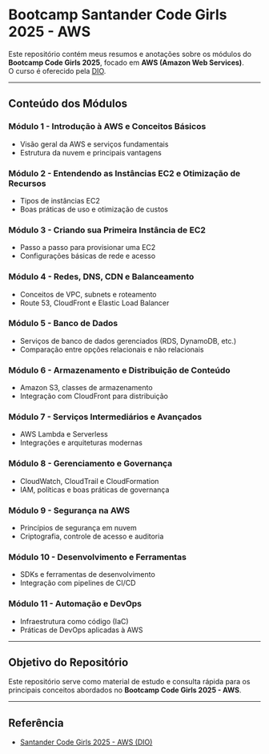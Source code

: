 # Bootcamp Santander Code Girls 2025 - AWS

Este repositório contém meus resumos e anotações sobre os módulos do **Bootcamp Code Girls 2025**, focado em **AWS (Amazon Web Services)**.  
O curso é oferecido pela [DIO](https://web.dio.me/track/santander-code-girls-2025?tab=path).

---

## Conteúdo dos Módulos

### Módulo 1 - Introdução à AWS e Conceitos Básicos
- Visão geral da AWS e serviços fundamentais
- Estrutura da nuvem e principais vantagens

### Módulo 2 - Entendendo as Instâncias EC2 e Otimização de Recursos
- Tipos de instâncias EC2
- Boas práticas de uso e otimização de custos

### Módulo 3 - Criando sua Primeira Instância de EC2
- Passo a passo para provisionar uma EC2
- Configurações básicas de rede e acesso

### Módulo 4 - Redes, DNS, CDN e Balanceamento
- Conceitos de VPC, subnets e roteamento
- Route 53, CloudFront e Elastic Load Balancer

### Módulo 5 - Banco de Dados
- Serviços de banco de dados gerenciados (RDS, DynamoDB, etc.)
- Comparação entre opções relacionais e não relacionais

### Módulo 6 - Armazenamento e Distribuição de Conteúdo
- Amazon S3, classes de armazenamento
- Integração com CloudFront para distribuição

### Módulo 7 - Serviços Intermediários e Avançados
- AWS Lambda e Serverless
- Integrações e arquiteturas modernas

### Módulo 8 - Gerenciamento e Governança
- CloudWatch, CloudTrail e CloudFormation
- IAM, políticas e boas práticas de governança

### Módulo 9 - Segurança na AWS
- Princípios de segurança em nuvem
- Criptografia, controle de acesso e auditoria

### Módulo 10 - Desenvolvimento e Ferramentas
- SDKs e ferramentas de desenvolvimento
- Integração com pipelines de CI/CD

### Módulo 11 - Automação e DevOps
- Infraestrutura como código (IaC)
- Práticas de DevOps aplicadas à AWS

---

##  Objetivo do Repositório
Este repositório serve como material de estudo e consulta rápida para os principais conceitos abordados no **Bootcamp Code Girls 2025 - AWS**.  

---

## Referência
- [Santander Code Girls 2025 - AWS (DIO)](https://web.dio.me/track/santander-code-girls-2025?tab=path)
